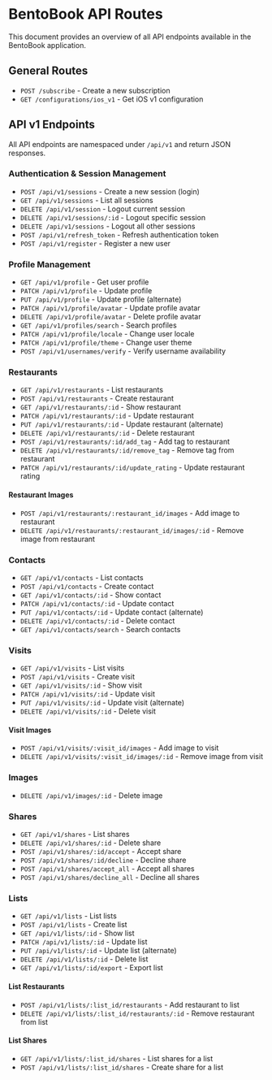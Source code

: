 # BentoBook API Routes

This document provides an overview of all API endpoints available in the BentoBook application.

## General Routes

- `POST /subscribe` - Create a new subscription
- `GET /configurations/ios_v1` - Get iOS v1 configuration

## API v1 Endpoints

All API endpoints are namespaced under `/api/v1` and return JSON responses.

### Authentication & Session Management

- `POST /api/v1/sessions` - Create a new session (login)
- `GET /api/v1/sessions` - List all sessions
- `DELETE /api/v1/session` - Logout current session
- `DELETE /api/v1/sessions/:id` - Logout specific session
- `DELETE /api/v1/sessions` - Logout all other sessions
- `POST /api/v1/refresh_token` - Refresh authentication token
- `POST /api/v1/register` - Register a new user

### Profile Management

- `GET /api/v1/profile` - Get user profile
- `PATCH /api/v1/profile` - Update profile
- `PUT /api/v1/profile` - Update profile (alternate)
- `PATCH /api/v1/profile/avatar` - Update profile avatar
- `DELETE /api/v1/profile/avatar` - Delete profile avatar
- `GET /api/v1/profiles/search` - Search profiles
- `PATCH /api/v1/profile/locale` - Change user locale
- `PATCH /api/v1/profile/theme` - Change user theme
- `POST /api/v1/usernames/verify` - Verify username availability

### Restaurants

- `GET /api/v1/restaurants` - List restaurants
- `POST /api/v1/restaurants` - Create restaurant
- `GET /api/v1/restaurants/:id` - Show restaurant
- `PATCH /api/v1/restaurants/:id` - Update restaurant
- `PUT /api/v1/restaurants/:id` - Update restaurant (alternate)
- `DELETE /api/v1/restaurants/:id` - Delete restaurant
- `POST /api/v1/restaurants/:id/add_tag` - Add tag to restaurant
- `DELETE /api/v1/restaurants/:id/remove_tag` - Remove tag from restaurant
- `PATCH /api/v1/restaurants/:id/update_rating` - Update restaurant rating

#### Restaurant Images

- `POST /api/v1/restaurants/:restaurant_id/images` - Add image to restaurant
- `DELETE /api/v1/restaurants/:restaurant_id/images/:id` - Remove image from restaurant

### Contacts

- `GET /api/v1/contacts` - List contacts
- `POST /api/v1/contacts` - Create contact
- `GET /api/v1/contacts/:id` - Show contact
- `PATCH /api/v1/contacts/:id` - Update contact
- `PUT /api/v1/contacts/:id` - Update contact (alternate)
- `DELETE /api/v1/contacts/:id` - Delete contact
- `GET /api/v1/contacts/search` - Search contacts

### Visits

- `GET /api/v1/visits` - List visits
- `POST /api/v1/visits` - Create visit
- `GET /api/v1/visits/:id` - Show visit
- `PATCH /api/v1/visits/:id` - Update visit
- `PUT /api/v1/visits/:id` - Update visit (alternate)
- `DELETE /api/v1/visits/:id` - Delete visit

#### Visit Images

- `POST /api/v1/visits/:visit_id/images` - Add image to visit
- `DELETE /api/v1/visits/:visit_id/images/:id` - Remove image from visit

### Images

- `DELETE /api/v1/images/:id` - Delete image

### Shares

- `GET /api/v1/shares` - List shares
- `DELETE /api/v1/shares/:id` - Delete share
- `POST /api/v1/shares/:id/accept` - Accept share
- `POST /api/v1/shares/:id/decline` - Decline share
- `POST /api/v1/shares/accept_all` - Accept all shares
- `POST /api/v1/shares/decline_all` - Decline all shares

### Lists

- `GET /api/v1/lists` - List lists
- `POST /api/v1/lists` - Create list
- `GET /api/v1/lists/:id` - Show list
- `PATCH /api/v1/lists/:id` - Update list
- `PUT /api/v1/lists/:id` - Update list (alternate)
- `DELETE /api/v1/lists/:id` - Delete list
- `GET /api/v1/lists/:id/export` - Export list

#### List Restaurants

- `POST /api/v1/lists/:list_id/restaurants` - Add restaurant to list
- `DELETE /api/v1/lists/:list_id/restaurants/:id` - Remove restaurant from list

#### List Shares

- `GET /api/v1/lists/:list_id/shares` - List shares for a list
- `POST /api/v1/lists/:list_id/shares` - Create share for a list